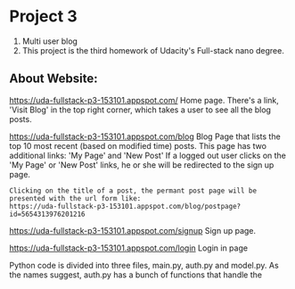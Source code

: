 # Project 3
1. Multi user blog
2. This project is the third homework of Udacity's Full-stack nano degree.

## About Website:
https://uda-fullstack-p3-153101.appspot.com/
    Home page. There's a link, 'Visit Blog' in the top right corner, which takes a user to
    see all the blog posts.

https://uda-fullstack-p3-153101.appspot.com/blog
    Blog Page that lists the top 10 most recent (based on modified time) posts.
    This page has two additional links: 'My Page' and 'New Post'
    If a logged out user clicks on the 'My Page' or 'New Post' links, he or she will be redirected
    to the sign up page.

    Clicking on the title of a post, the permant post page will be presented with the url form like:
    https://uda-fullstack-p3-153101.appspot.com/blog/postpage?id=5654313976201216



https://uda-fullstack-p3-153101.appspot.com/signup
    Sign up page.

https://uda-fullstack-p3-153101.appspot.com/login
    Login in page




Python code is divided into three files, main.py, auth.py and model.py.
As the names suggest, auth.py has a bunch of functions that handle the